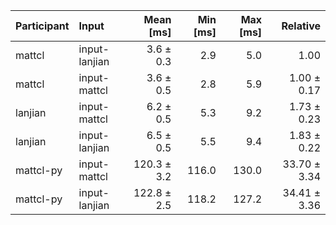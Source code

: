 | Participant | Input | Mean [ms] | Min [ms] | Max [ms] | Relative |
|:---|:---|---:|---:|---:|---:|
| mattcl | input-lanjian | 3.6 ± 0.3 | 2.9 | 5.0 | 1.00 |
| mattcl | input-mattcl | 3.6 ± 0.5 | 2.8 | 5.9 | 1.00 ± 0.17 |
| lanjian | input-mattcl | 6.2 ± 0.5 | 5.3 | 9.2 | 1.73 ± 0.23 |
| lanjian | input-lanjian | 6.5 ± 0.5 | 5.5 | 9.4 | 1.83 ± 0.22 |
| mattcl-py | input-mattcl | 120.3 ± 3.2 | 116.0 | 130.0 | 33.70 ± 3.34 |
| mattcl-py | input-lanjian | 122.8 ± 2.5 | 118.2 | 127.2 | 34.41 ± 3.36 |
